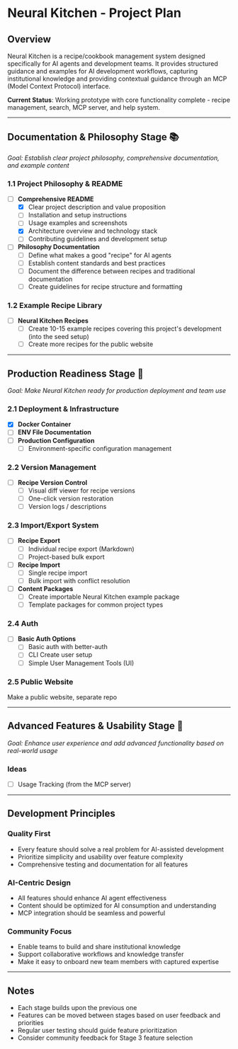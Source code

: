 # Neural Kitchen - Project Plan

## Overview

Neural Kitchen is a recipe/cookbook management system designed specifically for AI agents and development teams. It provides structured guidance and examples for AI development workflows, capturing institutional knowledge and providing contextual guidance through an MCP (Model Context Protocol) interface.

**Current Status**: Working prototype with core functionality complete - recipe management, search, MCP server, and help system.

---

## Documentation & Philosophy Stage 📚
*Goal: Establish clear project philosophy, comprehensive documentation, and example content*

### 1.1 Project Philosophy & README
- [ ] **Comprehensive README**
  - [x] Clear project description and value proposition
  - [ ] Installation and setup instructions
  - [ ] Usage examples and screenshots
  - [x] Architecture overview and technology stack
  - [ ] Contributing guidelines and development setup

- [ ] **Philosophy Documentation**
  - [ ] Define what makes a good "recipe" for AI agents
  - [ ] Establish content standards and best practices
  - [ ] Document the difference between recipes and traditional documentation
  - [ ] Create guidelines for recipe structure and formatting

### 1.2 Example Recipe Library
- [ ] **Neural Kitchen Recipes**
  - [ ] Create 10-15 example recipes covering this project's development (into the seed setup)
  - [ ] Create more recipes for the public website

---

## Production Readiness Stage 🚀
*Goal: Make Neural Kitchen ready for production deployment and team use*

### 2.1 Deployment & Infrastructure
- [x] **Docker Container**
- [ ] **ENV File Documentation**
- [ ] **Production Configuration**
  - [ ] Environment-specific configuration management

### 2.2 Version Management
- [ ] **Recipe Version Control**
  - [ ] Visual diff viewer for recipe versions
  - [ ] One-click version restoration
  - [ ] Version logs / descriptions

### 2.3 Import/Export System
- [ ] **Recipe Export**
  - [ ] Individual recipe export (Markdown)
  - [ ] Project-based bulk export

- [ ] **Recipe Import**
  - [ ] Single recipe import
  - [ ] Bulk import with conflict resolution

- [ ] **Content Packages**
  - [ ] Create importable Neural Kitchen example package
  - [ ] Template packages for common project types

### 2.4 Auth
- [ ] **Basic Auth Options**
  - [ ] Basic auth with better-auth
  - [ ] CLI Create user setup
  - [ ] Simple User Management Tools (UI)

### 2.5 Public Website
Make a public website, separate repo

---

## Advanced Features & Usability Stage 🔧
*Goal: Enhance user experience and add advanced functionality based on real-world usage*

### Ideas
- [ ] Usage Tracking (from the MCP server)

---

## Development Principles

### Quality First
- Every feature should solve a real problem for AI-assisted development
- Prioritize simplicity and usability over feature complexity
- Comprehensive testing and documentation for all features

### AI-Centric Design
- All features should enhance AI agent effectiveness
- Content should be optimized for AI consumption and understanding
- MCP integration should be seamless and powerful

### Community Focus
- Enable teams to build and share institutional knowledge
- Support collaborative workflows and knowledge transfer
- Make it easy to onboard new team members with captured expertise

---

## Notes

- Each stage builds upon the previous one
- Features can be moved between stages based on user feedback and priorities
- Regular user testing should guide feature prioritization
- Consider community feedback for Stage 3 feature selection